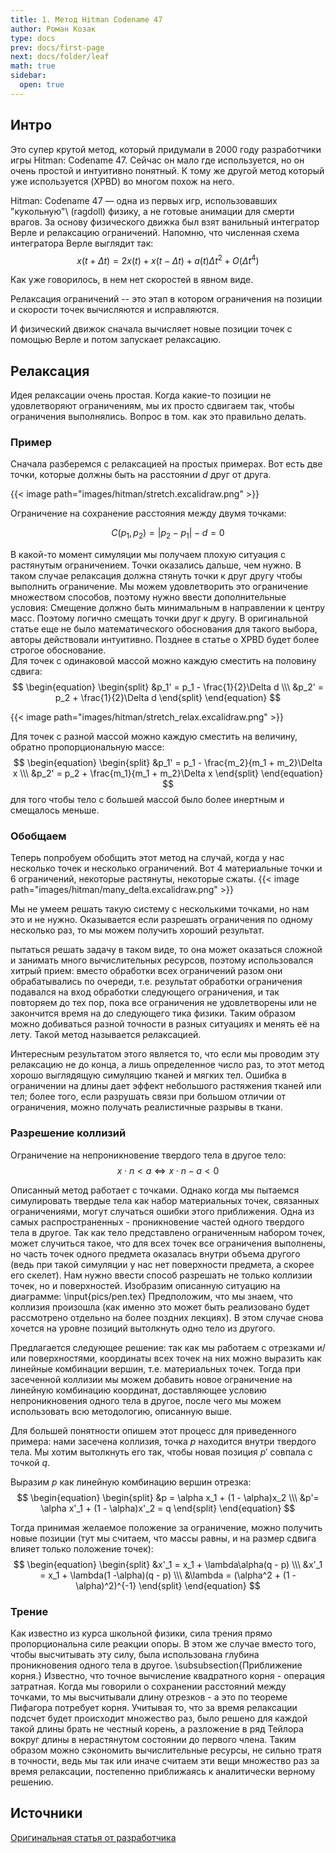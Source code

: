 ```yaml
---
title: 1. Метод Hitman Codename 47
author: Роман Козак
type: docs
prev: docs/first-page
next: docs/folder/leaf
math: true
sidebar:
  open: true
---
```


## Интро

Это супер крутой метод, который придумали в 2000 году разработчики игры Hitman: Codename 47. Сейчас он мало где используется, но он очень простой и интуитивно понятный. К тому же другой метод который уже используется (XPBD) во многом похож на него.

Hitman: Codename 47 — одна из первых игр, использовавших "кукольную"\  (ragdoll) физику, а не готовые анимации для смерти врагов.
За основу физического движка был взят ванильный интегратор Верле и релаксацию ограничений.
Напомню, что численная схема интегратора Верле выглядит так:
$$
\begin{equation}
x(t + \Delta t) = 2x(t) + x(t - \Delta t) + a(t)\Delta t^2 + O(\Delta t^4)
\end{equation}
$$

Как уже говорилось, в нем нет скоростей в явном виде. 

Релаксация ограничений -- это этап в котором ограничения на позиции и скорости точек вычисляются и исправляются.

И физический движок сначала вычисляет новые позиции точек с помощью Верле и потом запускает релаксацию.

## Релаксация

Идея релаксации очень простая. Когда какие-то позиции не удовлетворяют ограничениям, мы их просто сдвигаем так, чтобы ограничения выполнялись. Вопрос в том. как это правильно делать.

### Пример

Сначала разберемся с релаксацией на простых примерах.
Вот есть две точки, которые должны быть на расстоянии $d$ друг от друга.

{{< image path="images/hitman/stretch.excalidraw.png" >}}

Ограничение на сохранение расстояния между двумя точками:

$$
\begin{equation}
C(p_1, p_2) = |p_2 - p_1| - d = 0
\end{equation}
$$

В какой-то момент симуляции мы получаем плохую ситуация с растянутым ограничением. Точки оказались дальше, чем нужно.
В таком случае релаксация должна стянуть точки к друг другу чтобы выполнить ограничение. Мы можем удовлетворить это ограничение множеством способов, поэтому нужно ввести дополнительные условия: Смещение должно быть минимальным в направлении к центру масс. Поэтому логично смещать точки друг к другу. В оригинальной статье еще не было математического обоснования для такого выбора, авторы действовали интуитивно. Позднее в статье о XPBD будет более строгое обоснование.
<br>
Для точек с одинаковой массой можно каждую сместить на половину сдвига:
$$
\begin{equation}
\begin{split}
&p_1' = p_1 - \frac{1}{2}\Delta d \\\
&p_2' = p_2 + \frac{1}{2}\Delta d
\end{split}
\end{equation}
$$

{{< image  path="images/hitman/stretch_relax.excalidraw.png" >}}

Для точек с разной массой можно каждую сместить на величину, обратно пропорциональную массе:
$$
\begin{equation}
\begin{split}
&p_1' = p_1 - \frac{m_2}{m_1 + m_2}\Delta x \\\
&p_2' = p_2 + \frac{m_1}{m_1 + m_2}\Delta x
\end{split}
\end{equation}
$$
для того чтобы тело с большей массой было более инертным и смещалось меньше.

### Обобщаем

Теперь попробуем обобщить этот метод на случай, когда у нас несколько точек и несколько ограничений.
Вот 4 материальные точки и 6 ограничений, некоторые растянуты, некоторые сжаты.
{{< image  path="images/hitman/many_delta.excalidraw.png" >}}

Мы не умеем решать такую систему с несколькими точками, но нам это и не нужно. Оказывается если разрешать ограничения по одному несколько раз, то мы можем получить хороший результат.

пытаться решать задачу в таком виде, то она может оказаться сложной и занимать много вычислительных ресурсов, поэтому использовался хитрый прием: вместо обработки всех ограничений разом они обрабатывались по очереди, т.е. результат обработки ограничения подавался на вход обработки следующего ограничения, и так повторяем до тех пор, пока все ограничения не удовлетворены или не закончится время на до следующего тика физики. Таким образом можно добиваться разной точности в разных ситуациях и менять её на лету. Такой метод называется релаксацией.

Интересным результатом этого является то, что если мы проводим эту релаксацию не до конца, а лишь определенное число раз, то этот метод хорошо выглядящую симуляцию тканей и мягких тел. Ошибка в ограничении на длины дает эффект небольшого растяжения тканей или тел; более того, если разрушать связи при большом отличии от ограничения, можно получать реалистичные разрывы в ткани.

### Разрешение коллизий
Ограничение на непроникновение твердого тела в другое тело:
$$
\begin{equation}
x\cdot n < a \Leftrightarrow x\cdot n - a < 0
\end{equation}
$$

Описанный метод работает с точками. Однако когда мы пытаемся симулировать твердые тела как набор материальных точек, связанных ограничениями, могут случаться ошибки этого приближения. Одна из самых распространенных - проникновение частей одного твердого тела в другое. Так как тело представлено ограниченным набором точек, может случиться такое, что для всех точек все ограничения выполнены, но часть точек одного предмета оказалась внутри объема другого (ведь при такой симуляции у нас нет поверхности предмета, а скорее его скелет). Нам нужно ввести способ разрешать не только коллизии точек, но и поверхностей.
Изобразим описанную ситуацию на диаграмме:
\input{pics/pen.tex}
Предположим, что мы знаем, что коллизия произошла (как именно это может быть реализовано будет рассмотрено отдельно на более поздних лекциях). В этом случае снова хочется на уровне позиций вытолкнуть одно тело из другого.

Предлагается следующее решение: так как мы работаем с отрезками и/или поверхностями, координаты всех точек на них можно выразить как линейные комбинации вершин, т.е. материальных точек. Тогда при засеченной коллизии мы можем добавить новое ограничение на линейную комбинацию координат, доставляющее условию непроникновения одного тела в другое, после чего мы можем использовать всю методологию, описанную выше.

Для большей понятности опишем этот процесс для приведенного примера: нами засечена коллизия, точка $p$ находится внутри твердого тела. Мы хотим вытолкнуть его так, чтобы новая позиция $p'$ совпала с точкой $q$.

Выразим $p$ как линейную комбинацию вершин отрезка:
$$
\begin{equation}
\begin{split}
&p = \alpha x_1 + (1 - \alpha)x_2 \\\
&p'= \alpha x'_1 + (1 - \alpha)x'_2 = q
\end{split}
\end{equation}
$$

Тогда принимая желаемое положение за ограничение, можно получить новые позиции (тут мы считаем, что массы равны, и на размер сдвига влияет только положение точек):
$$
\begin{equation}
\begin{split}
&x'_1 = x_1 + \lambda\alpha(q - p) \\\
&x'_1 = x_1 + \lambda(1 -\alpha)(q - p) \\\
&\lambda = (\alpha^2 + (1 - \alpha)^2)^{-1}
\end{split}
\end{equation}
$$
### Трение

Как известно из курса школьной физики, сила трения прямо пропорциональна силе реакции опоры. В этом же случае вместо того, чтобы высчитывать эту силу, была использована глубина проникновения одного тела в другое.
\subsubsection{Приближение корня.}
Известно, что точное вычисление квадратного корня - операция затратная. Когда мы говорили о сохранении расстояний между точками, то мы высчитывали длину отрезков - а это по теореме Пифагора потребует корня. Учитывая то, что за время релаксации подсчет будет происходит множество раз, было решено для каждой такой длины брать не честный корень, а разложение в ряд Тейлора вокруг длины в нерастянутом состоянии до первого члена. Таким образом можно сэкономить вычислительные ресурсы, не сильно тратя в точности, ведь мы так или иначе считаем эти вещи множество раз за время релаксации, постепенно приближаясь к аналитически верному решению.

## Источники

[Оригинальная статья от разработчика](https://www.cs.cmu.edu/afs/cs/academic/class/15462-s13/www/lec_slides/Jakobsen.pdf)